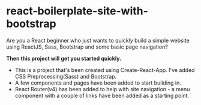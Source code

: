 # react-boilerplate-site-with-bootstrap

Are you a React beginner who just wants to quickly build a simple website using ReactJS, Sass, Bootstrap and some basic page navigation?

**Then this project will get you started quickly.**

* This is a project that's been created using Create-React-App. I've added CSS Preprocessing(Sass) and Bootstrap.
* A few components and pages have been added to start building in.
* React Router(v4) has been added to help with site navigation - a menu component with a couple of links have been added as a starting point.
